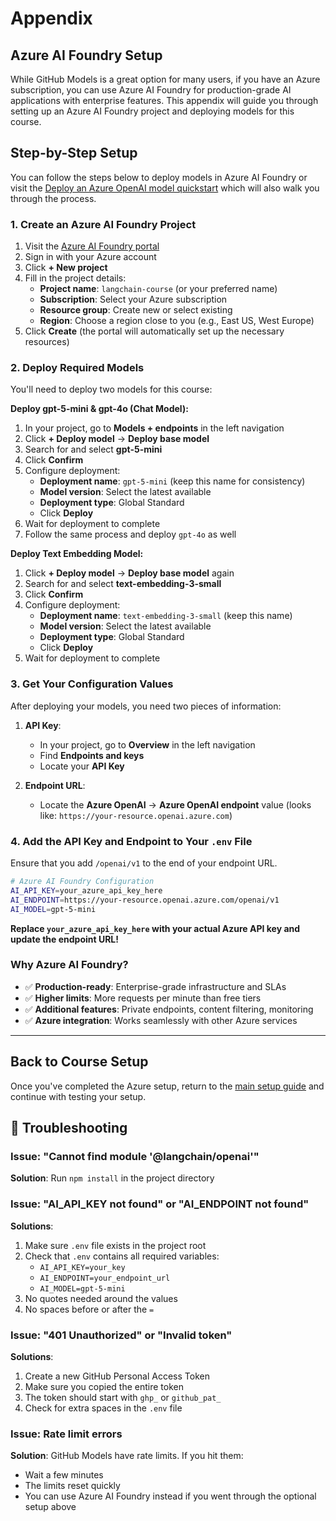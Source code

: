 # Appendix

## Azure AI Foundry Setup

While GitHub Models is a great option for many users, if you have an Azure subscription, you can use Azure AI Foundry for production-grade AI applications with enterprise features. This appendix will guide you through setting up an Azure AI Foundry project and deploying models for this course.

## Step-by-Step Setup

You can follow the steps below to deploy models in Azure AI Foundry or visit the [Deploy an Azure OpenAI model quickstart](https://learn.microsoft.com/azure/ai-foundry/quickstarts/get-started-code?tabs=azure-ai-foundry) which will also walk you through the process.

### 1. Create an Azure AI Foundry Project

1. Visit the [Azure AI Foundry portal](https://ai.azure.com/)
2. Sign in with your Azure account
3. Click **+ New project**
4. Fill in the project details:
   - **Project name**: `langchain-course` (or your preferred name)
   - **Subscription**: Select your Azure subscription
   - **Resource group**: Create new or select existing
   - **Region**: Choose a region close to you (e.g., East US, West Europe)
5. Click **Create** (the portal will automatically set up the necessary resources)

### 2. Deploy Required Models

You'll need to deploy two models for this course:

**Deploy gpt-5-mini & gpt-4o (Chat Model):**

1. In your project, go to **Models + endpoints** in the left navigation
2. Click **+ Deploy model** → **Deploy base model**
3. Search for and select **gpt-5-mini**
4. Click **Confirm**
5. Configure deployment:
   - **Deployment name**: `gpt-5-mini` (keep this name for consistency)
   - **Model version**: Select the latest available
   - **Deployment type**: Global Standard
   - Click **Deploy**
6. Wait for deployment to complete
7. Follow the same process and deploy `gpt-4o` as well

**Deploy Text Embedding Model:**

1. Click **+ Deploy model** → **Deploy base model** again
2. Search for and select **text-embedding-3-small**
3. Click **Confirm**
4. Configure deployment:
   - **Deployment name**: `text-embedding-3-small` (keep this name)
   - **Model version**: Select the latest available
   - **Deployment type**: Global Standard
   - Click **Deploy**
5. Wait for deployment to complete

### 3. Get Your Configuration Values

After deploying your models, you need two pieces of information:

1. **API Key**:
   - In your project, go to **Overview** in the left navigation
   - Find **Endpoints and keys**
   - Locate your **API Key**

2. **Endpoint URL**:
   - Locate the **Azure OpenAI** → **Azure OpenAI endpoint** value (looks like: `https://your-resource.openai.azure.com`)

### 4. Add the API Key and Endpoint to Your `.env` File

Ensure that you add `/openai/v1` to the end of your endpoint URL.

```bash
# Azure AI Foundry Configuration
AI_API_KEY=your_azure_api_key_here
AI_ENDPOINT=https://your-resource.openai.azure.com/openai/v1
AI_MODEL=gpt-5-mini
```

**Replace `your_azure_api_key_here` with your actual Azure API key and update the endpoint URL!**

### Why Azure AI Foundry?

- ✅ **Production-ready**: Enterprise-grade infrastructure and SLAs
- ✅ **Higher limits**: More requests per minute than free tiers
- ✅ **Additional features**: Private endpoints, content filtering, monitoring
- ✅ **Azure integration**: Works seamlessly with other Azure services

---

## Back to Course Setup

Once you've completed the Azure setup, return to the [main setup guide](./00-course-setup.md) and continue with testing your setup.



## 🐛 Troubleshooting

### Issue: "Cannot find module '@langchain/openai'"

**Solution**: Run `npm install` in the project directory

### Issue: "AI_API_KEY not found" or "AI_ENDPOINT not found"

**Solutions**:
1. Make sure `.env` file exists in the project root
2. Check that `.env` contains all required variables:
   - `AI_API_KEY=your_key`
   - `AI_ENDPOINT=your_endpoint_url`
   - `AI_MODEL=gpt-5-mini`
3. No quotes needed around the values
4. No spaces before or after the `=`

### Issue: "401 Unauthorized" or "Invalid token"

**Solutions**:
1. Create a new GitHub Personal Access Token
2. Make sure you copied the entire token
3. The token should start with `ghp_` or `github_pat_`
4. Check for extra spaces in the `.env` file

### Issue: Rate limit errors

**Solution**: GitHub Models have rate limits. If you hit them:
- Wait a few minutes
- The limits reset quickly
- You can use Azure AI Foundry instead if you went through the optional setup above